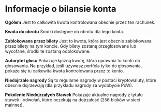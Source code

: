 # Informacje o bilansie konta

**Ogółem** Jest to całkowita kwota kontrolowana obecnie przez ten rachunek.

**Kwota do obrotu** Środki dostępne do obrotu dla tego konta.

**Zablokowana przez bilety** Jest to kwota, która jest obecnie zablokowana przez bilety na tym koncie. Gdy bilety zostaną przegłosowane lub wycofane, środki te zostaną odblokowane.

**Autorytet głosu** Pokazuje łączną kwotę, która uprawnia to konto do głosowania. Na przykład, jeśli używasz portfela tylko do głosowania, pokaże się tu całkowita kwota kontrolowana przez to konto.

**Niedojrzałe nagrody** Są to regularne nagrody w postaci kryptowaluty, które obecnie dojrzewają (dla przykładu nagrody za wydobycie PoW).

**Pokolenie Niedojrzałych Stawek** Pokazuje aktualne nagrody z tytułu stawek i odwołań, które oczekują na dojrzałość (256 bloków w sieci mainnet).
